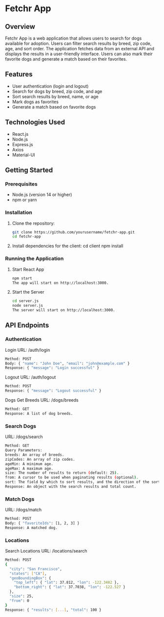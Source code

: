 # Fetchr App

## Overview

Fetchr App is a web application that allows users to search for dogs available for adoption. Users can filter search results by breed, zip code, age, and sort order. The application fetches data from an external API and displays the results in a user-friendly interface. Users can also mark their favorite dogs and generate a match based on their favorites.

## Features

- User authentication (login and logout)
- Search for dogs by breed, zip code, and age
- Sort search results by breed, name, or age
- Mark dogs as favorites
- Generate a match based on favorite dogs

## Technologies Used

- React.js
- Node.js
- Express.js
- Axios
- Material-UI

## Getting Started

### Prerequisites

- Node.js (version 14 or higher)
- npm or yarn

### Installation

1. Clone the repository:
   ```bash
   git clone https://github.com/yourusername/fetchr-app.git
   cd fetchr-app

2. Install dependencies for the client:
    cd client
    npm install

### Running the Application

1. Start React App
    ```bash
    npm start
    The app will start on http://localhost:3000.

2. Start the Server
    ```bash
    cd server.js
    node server.js
    The server will start on http://localhost:3000.

## API Endpoints

### Authentication
Login
URL: /auth/login
   ```bash
Method: POST
Body: { "name": "John Doe", "email": "john@example.com" }
Response: { "message": "Login successful" }
```
Logout
URL: /auth/logout
```bash
Method: POST
Response: { "message": "Logout successful" }
```
Dogs
Get Breeds
URL: /dogs/breeds
```bash
Method: GET
Response: A list of dog breeds.
```

### Search Dogs
URL: /dogs/search
```bash
Method: GET
Query Parameters:
breeds: An array of breeds.
zipCodes: An array of zip codes.
ageMin: A minimum age.
ageMax: A maximum age.
size: The number of results to return (default: 25).
from: A cursor to be used when paginating results (optional).
sort: The field by which to sort results, and the direction of the sort (e.g., sort=breed:asc).
Response: An object with the search results and total count.
```
### Match Dogs
URL: /dogs/match
```bash
Method: POST
Body: { "favoriteIds": [1, 2, 3] }
Response: A matched dog.
```


### Locations
Search Locations
URL: /locations/search
```bash
Method: POST
{
  "city": "San Francisco",
  "states": ["CA"],
  "geoBoundingBox": {
    "top_left": { "lat": 37.812, "lon": -122.3482 },
    "bottom_right": { "lat": 37.7038, "lon": -122.527 }
  },
  "size": 25,
  "from": 0
}
Response: { "results": [...], "total": 100 }
```
